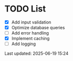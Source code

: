 # TODO List

- [x] Add input validation
- [x] Optimize database queries
- [ ] Add error handling
- [x] Implement caching
- [ ] Add logging

Last updated: 2025-06-19 15:24
